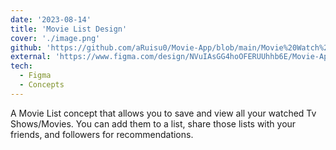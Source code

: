```yaml
---
date: '2023-08-14'
title: 'Movie List Design'
cover: './image.png'
github: 'https://github.com/aRuisu0/Movie-App/blob/main/Movie%20Watch%20List%20App%20Idea%20r.jpg'
external: 'https://www.figma.com/design/NVuIAsGG4hoOFERUUhhb6E/Movie-App?node-id=0%3A1&t=P4Tb4X625C9dptEs-1'
tech:
  - Figma
  - Concepts
---
```


A Movie List concept that allows you to save and view all your watched Tv Shows/Movies. You can add them to a list, share those lists with your friends, and followers for recommendations.
